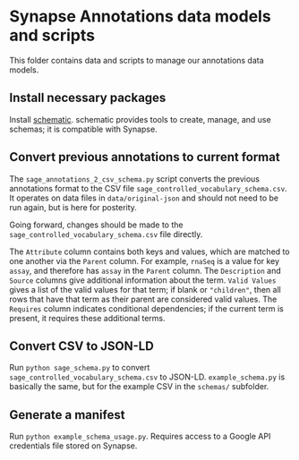 # Synapse Annotations data models and scripts

This folder contains data and scripts to manage our annotations data models.

## Install necessary packages

Install [schematic](https://github.com/Sage-Bionetworks/schematic/tree/main). schematic provides tools to create, manage, and 
use schemas; it is compatible with Synapse.

## Convert previous annotations to current format

The `sage_annotations_2_csv_schema.py` script converts the previous annotations
format to the CSV file `sage_controlled_vocabulary_schema.csv`. It operates on
data files in `data/original-json` and should not need to be run again, but is
here for posterity. 

Going forward, changes should be made to the
`sage_controlled_vocabulary_schema.csv` file directly.

The `Attribute` column contains both keys and values, which are matched to one
another via the `Parent` column. For example, `rnaSeq` is a value for key
`assay`, and therefore has `assay` in the `Parent` column. The `Description` and
`Source` columns give additional information about the term. `Valid Values`
gives a list of the valid values for that term; if blank or `"children"`, then
all rows that have that term as their parent are considered valid values. The
`Requires` column indicates conditional dependencies; if the current term is
present, it requires these additional terms.

## Convert CSV to JSON-LD

Run `python sage_schema.py` to convert `sage_controlled_vocabulary_schema.csv`
to JSON-LD. `example_schema.py` is basically the same, but for the example CSV
in the `schemas/` subfolder.

## Generate a manifest

Run `python example_schema_usage.py`. Requires access to a Google API
credentials file stored on Synapse.
